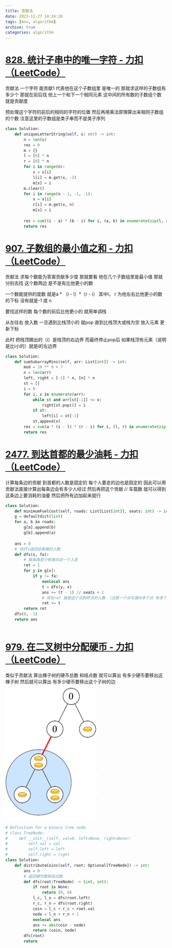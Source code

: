 ```yaml
---
title: 贡献法
date: 2023-11-27 14:24:28
tags: [Ans, algorithm]
archive: true
categories: algorithm
---
```


# [828. 统计子串中的唯一字符 - 力扣（LeetCode）](https://leetcode.cn/problems/count-unique-characters-of-all-substrings-of-a-given-string/?envType=daily-question&envId=2023-11-26)

贡献法  一个字符 能贡献1 代表他在这个子数组里 是唯一的 那就求这样的子数组有多少个 那就在前后找 他上一个和下一个相同元素 这中间的所有数的子数组个数 就是贡献度

预处理这个字符的前后的相同的字符的位置 然后再用乘法原理算出来相同子数组的个数  注意这里的子数组是类子串而不是类子序列

```py
class Solution:
    def uniqueLetterString(self, s: str) -> int:
        n = len(s)
        res = 0
        m = {}
        l = [0] * n
        r = [0] * n
        for i in range(n):
            x = s[i]
            l[i] = m.get(x, -1)
            m[x] = i
        m.clear()
        for i in range(n - 1, -1, -1):
            x = s[i]
            r[i] = m.get(x, n)
            m[x] = i
        
        res = sum((i - a) * (b - i) for i, (a, b) in enumerate(zip(l, r)))
        return res
```

# [907. 子数组的最小值之和 - 力扣（LeetCode）](https://leetcode.cn/problems/sum-of-subarray-minimums/?envType=daily-question&envId=2023-11-27)

贡献法 求每个数能为答案贡献多少度 那就要看 他在几个子数组里是最小值 那就分别去找 这个数两边 是不是有比他更小的数 

一个数能提供的度数 就是a * （i - l）*（r - i） 其中l， r 为他左右比他更小的数的下标 没有就是-1 或 n

要找这样的数 每个数的前后比他更小的  就用单调栈

从左往右 放入数  一旦遇到比栈顶小的 就pop 直到比栈顶大或栈为空 放入元素 更新下标 

此时 把栈顶踢出的（i）是栈顶的右边界   而最终停止pop后 如果栈顶有元素（说明是比i小的）就是i的左边界

```py
class Solution:
    def sumSubarrayMins(self, arr: List[int]) -> int:
        mod = 10 ** 9 + 7
        n = len(arr)
        left, right = [-1] * n, [n] * n
        st = []
        i = 0
        for i, x in enumerate(arr):
            while st and arr[st[-1]] <= x:
                right[st.pop()] = i
            if st:
                left[i] = st[-1]
            st.append(x)
        res = sum(a * (i - l) * (r - i) for i, (l, r) in enumerate(zip(left, right)))
        return res
```

# [2477. 到达首都的最少油耗 - 力扣（LeetCode）](https://leetcode.cn/problems/minimum-fuel-cost-to-report-to-the-capital/description/)

计算每条边的贡献 到首都的人数是固定的 每个人要走的边也是固定的 因此可以用贡献法直接计算出每条边会有多少人经过 然后再把这个贡献 // 车载数 就可以得到这条边上要消耗的油量 然后把所有边加起来就行

```py
class Solution:
    def minimumFuelCost(self, roads: List[List[int]], seats: int) -> int:
    g = defaultdict(list)
    for a, b in roads:
        g[a].append(b)
        g[b].append(a)
    
    ans = 0
    # 令dfs返回这条路的人数
    def dfs(x, fa):
        # 每条路至少有端点这一个人走
        ret = 1
        for y in g[x]:
            if y != fa:
                nonlocal ans
                t = dfs(y, x)
                ans += (t - 1) // seats + 1
                # 现在ret 就是这个点到终点的人数 （注意一个点可通向多个点 有多个终点 这些终点是不算在这个ret里的 而是算在fa的ret里）
            	ret += t
        return ret
	dfs(0, -1)
    return ans
                
```

# [979. 在二叉树中分配硬币 - 力扣（LeetCode）](https://leetcode.cn/problems/distribute-coins-in-binary-tree/description/)

类似于贡献法 算出棵子树的硬币总数 和结点数 就可以算出 有多少硬币要移出这棵子树  然后就可以算出 有多少硬币要移出这个子树的边![image-20231206230837411](../images/$%7Bfiilename%7D/image-20231206230837411.png)



```py
# Definition for a binary tree node.
# class TreeNode:
#     def __init__(self, val=0, left=None, right=None):
#         self.val = val
#         self.left = left
#         self.right = right
class Solution:
    def distributeCoins(self, root: Optional[TreeNode]) -> int:
        ans = 0
        # 返回硬币数和结点数
        def dfs(root:TreeNode) -> (int, int):
            if root is None:
                return (0, 0)
            l_c, l_n = dfs(root.left)
            r_c, r_n = dfs(root.right)
          	coin = l_c + r_c + root.val
            node = l_n + r_n + 1
            nonlocal ans
            ans += abs(coin - node)
            return (coin, node)
        dfs(root)
        return 
```

